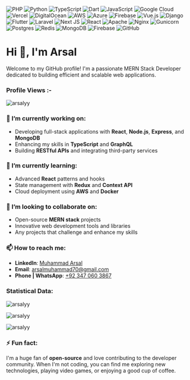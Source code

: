 ![PHP](https://img.shields.io/badge/php-%23777BB4.svg?style=flat&logo=php&logoColor=white) ![Python](https://img.shields.io/badge/python-3670A0?style=flat&logo=python&logoColor=ffdd54) ![TypeScript](https://img.shields.io/badge/typescript-%23007ACC.svg?style=flat&logo=typescript&logoColor=white) ![Dart](https://img.shields.io/badge/dart-%230175C2.svg?style=flat&logo=dart&logoColor=white) ![JavaScript](https://img.shields.io/badge/javascript-%23323330.svg?style=flat&logo=javascript&logoColor=%23F7DF1E) ![Google Cloud](https://img.shields.io/badge/GoogleCloud-%234285F4.svg?style=flat&logo=google-cloud&logoColor=white) ![Vercel](https://img.shields.io/badge/vercel-%23000000.svg?style=flat&logo=vercel&logoColor=white) ![DigitalOcean](https://img.shields.io/badge/DigitalOcean-%230167ff.svg?style=flat&logo=digitalOcean&logoColor=white) ![AWS](https://img.shields.io/badge/AWS-%23FF9900.svg?style=flat&logo=amazon-aws&logoColor=white) ![Azure](https://img.shields.io/badge/azure-%230072C6.svg?style=flat&logo=microsoftazure&logoColor=white) ![Firebase](https://img.shields.io/badge/firebase-%23039BE5.svg?style=flat&logo=firebase) ![Vue.js](https://img.shields.io/badge/vue.js-%2335495e.svg?style=flat&logo=vuedotjs&logoColor=%234FC08D) ![Django](https://img.shields.io/badge/django-%23092E20.svg?style=flat&logo=django&logoColor=white) ![Flutter](https://img.shields.io/badge/Flutter-%2302569B.svg?style=flat&logo=Flutter&logoColor=white) ![Laravel](https://img.shields.io/badge/laravel-%23FF2D20.svg?style=flat&logo=laravel&logoColor=white) ![Next JS](https://img.shields.io/badge/Next-black?style=flat&logo=next.js&logoColor=white) ![React](https://img.shields.io/badge/react-%2320232a.svg?style=flat&logo=react&logoColor=%2361DAFB) ![Apache](https://img.shields.io/badge/apache-%23D42029.svg?style=flat&logo=apache&logoColor=white) ![Nginx](https://img.shields.io/badge/nginx-%23009639.svg?style=flat&logo=nginx&logoColor=white) ![Gunicorn](https://img.shields.io/badge/gunicorn-%298729.svg?style=flat&logo=gunicorn&logoColor=white) ![Postgres](https://img.shields.io/badge/postgres-%23316192.svg?style=flat&logo=postgresql&logoColor=white) ![Redis](https://img.shields.io/badge/redis-%23DD0031.svg?style=flat&logo=redis&logoColor=white) ![MongoDB](https://img.shields.io/badge/MongoDB-%234ea94b.svg?style=flat&logo=mongodb&logoColor=white) ![Firebase](https://img.shields.io/badge/firebase-a08021?style=flat&logo=firebase&logoColor=ffcd34) ![GitHub](https://img.shields.io/badge/github-%23121011.svg?style=flat&logo=github&logoColor=white)

<h1 align="left">Hi 👋, I'm Arsal</h1>
Welcome to my GitHub profile! I'm a passionate MERN Stack Developer dedicated to building efficient and scalable web applications.
<p align="right"> <h3>Profile Views :-</h3> <img src="https://komarev.com/ghpvc/?username=arsalyy&label=Profile%20views&color=0e75b6&style=flat"
  alt="arsalyy" /> 
  </p>

### 🔭 I’m currently working on:

- Developing full-stack applications with **React**, **Node.js**, **Express**, and **MongoDB**
- Enhancing my skills in **TypeScript** and **GraphQL**
- Building **RESTful APIs** and integrating third-party services

### 🌱 I’m currently learning:

- Advanced **React** patterns and hooks
- State management with **Redux** and **Context API**
- Cloud deployment using **AWS** and **Docker**

### 👯 I’m looking to collaborate on:

- Open-source **MERN stack** projects
- Innovative web development tools and libraries
- Any projects that challenge and enhance my skills

### 📫 How to reach me:

- **LinkedIn**: [Muhammad Arsal](https://www.linkedin.com/in/arsalyy/)
- **Email**: arsalmuhammad70@gmail.com
- **Phone | WhatsApp**: [+92 347 060 3867](tel:+923470603867)

<h3>Statistical Data:</h3>

<!-- Top Languages Card -->
<p>
  <img align="center" 
       src="https://github-readme-stats.vercel.app/api/top-langs?username=arsalyy&show_icons=true&locale=en&bg_color=0d1117&text_color=ffffff&layout=compact"
       alt="arsalyy" />
</p>

<!-- GitHub Stats Card -->
<p>
  <img align="center" 
       src="https://github-readme-stats.vercel.app/api?username=arsalyy&show_icons=true&locale=en&bg_color=0d1117&text_color=ffffff"
       alt="arsalyy" />
</p>

<!-- Streak Stats Card -->
<p>
  <img align="center" 
       src="https://github-readme-streak-stats.herokuapp.com/?user=arsalyy&theme=dark&background=0d1117&date_format=M%20j%5B%2C%20Y%5D"
       alt="arsalyy" />
</p>

### ⚡ Fun fact:

I'm a huge fan of **open-source** and love contributing to the developer community. When I'm not coding, you can find me exploring new technologies, playing video games, or enjoying a good cup of coffee.
